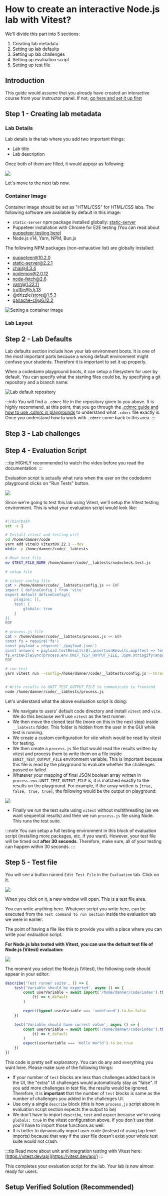 # How to create an interactive Node.js lab with Vitest?

We'll divide this part into 5 sections:

1. Creating lab metadata
2. Setting up lab defaults
3. Setting up lab challenges
4. Setting up evaluation script
5. Setting up test file

## Introduction

This guide would assume that you already have created an interactive course from your instructor panel. If not, [go here and set it up first](https://codedamn.com/instructor/interactive-courses)

## Step 1 - Creating lab metadata

<!--@include: ./../_components/LabMetadata.md-->

### Lab Details

Lab details is the tab where you add two important things:

-   Lab title
-   Lab description

Once both of them are filled, it would appear as following:

![](/images/html-css/lab-details.png)

Let's move to the next tab now.

### Container Image

Container image should be set as "HTML/CSS" for HTML/CSS labs. The following software are available by default in this image:

-   `static-server` npm package installed globally: [static-server](https://www.npmjs.com/package/static-server)
-   Puppeteer installation with Chrome for E2E testing (You can read about [puppeteer testing here](/docs/technologies/html-css))
-   Node.js v14, Yarn, NPM, Bun.js

The following NPM packages (non-exhaustive list) are globally installed:

-   puppeteer@10.2.0
-   static-server@2.2.1
-   chai@4.3.4
-   nodemon@2.0.12
-   node-fetch@2.6
-   yarn@1.22.11
-   truffle@5.5.13
-   @drizzle/store@1.5.3
-   ganache-cli@6.12.2

![Setting a container image](/images/html-css/lab-container-image.png)

### Lab Layout

<!--@include: ./../_components/LabLayout.md-->

## Step 2 - Lab Defaults

Lab defaults section include how your lab environment boots. It is one of the most important parts because a wrong default environment might confuse your students. Therefore it is important to set it up properly.

When a codedamn playground boots, it can setup a filesystem for user by default. You can specify what the starting files could be, by specifying a git repository and a branch name:

![Lab default repository](/images/html-css/lab-default-repo.png)

:::info
You will find a `.cdmrc` file in the repository given to you above. It is highly recommend, at this point, that you go through the [.cdmrc guide and how to use .cdmrc in playgrounds](/docs/concepts/cdmrc) to understand what `.cdmrc` file exactly is. Once you understand how to work with `.cdmrc` come back to this area.
:::

## Step 3 - Lab challenges

<!--@include: ./../_components/LabChallenges.md-->

## Step 4 - Evaluation Script

:::tip
HIGHLY recommended to watch the video before you read the documentation:
:::

<div
	style="position: absolute; top: 0; left: 0; width: 100%; height: 100%;"
>
<iframe
	src="https://www.youtube.com/embed/1Ze0Js6XFKk?list=PLYxzS__5yYQnoUg4MCS2sew_tOZsgrUeH"
	title="YouTube video player"
	frameborder="0"
	style="position: relative; width: 100%; height: 0; padding-top: 56.25%;"
	allow="accelerometer; autoplay; clipboard-write; encrypted-media; gyroscope; picture-in-picture"
	allowfullscreen
></iframe>
</div>

Evaluation script is actually what runs when the user on the codedamn playground clicks on "Run Tests" button.

![](/images/common/lab-run-tests.png)

Since we're going to test this lab using Vitest, we'll setup the Vitest testing environment. This is what your evaluation script would look like:

```sh

#!/bin/bash
set -e 1

# Install vitest and testing util
cd /home/damner/code
yarn add vite@3 vitest@0.22.1 --dev
mkdir -p /home/damner/code/__labtests

# Move test file
mv $TEST_FILE_NAME /home/damner/code/__labtests/nodecheck.test.js

# setup file

# vitest config file
cat > /home/damner/code/__labtests/config.js << EOF
import { defineConfig } from 'vite'
export default defineConfig({
	plugins: [],
    test: {
        globals: true
    }
})
EOF

# process.js file
cat > /home/damner/code/__labtests/process.js << EOF
const fs = require('fs')
const payload = require('./payload.json')
const answers = payload.testResults[0].assertionResults.map(test => test.status === 'passed')
fs.writeFileSync(process.env.UNIT_TEST_OUTPUT_FILE, JSON.stringify(answers))
EOF

# run test
yarn vitest run --config=/home/damner/code/__labtests/config.js --threads=false --reporter=json --outputFile=/home/damner/code/__labtests/payload.json || true


# Write results to UNIT_TEST_OUTPUT_FILE to communicate to frontend
node /home/damner/code/__labtests/process.js
```

Let's understand what the above evaluation script is doing:

-   We navigate to users' default code directory and install `vitest` and `vite`. We do this because we'll use `vitest` as the test runner.
-   We then move the cloned test file (more on this in the next step) inside `__labtests` folder. This folder is hidden from the user in the GUI while test is running.
-   We create a custom configuration for vite which would be read by vitest for testing.
-   We then create a `process.js` file that would read the results written by vitest and process them to write them on a file inside `$UNIT_TEST_OUTPUT_FILE` environment variable. This is important because this file is read by the playground to evaluate whether the challenges passed or failed.
-   Whatever your mapping of final JSON boolean array written in `process.env.UNIT_TEST_OUTPUT_FILE` is, it is matched exactly to the results on the playground. For example, if the array written is `[true, false, true, true]`, the following would be the output on playground:

![](/images/html-css/playground-tests-2.png)

-   Finally we run the test suite using `vitest` without multithreading (as we want sequential results) and then we run `process.js` file using Node. This runs the test suite.

:::note
You can setup a full testing environment in this block of evaluation script (installing more packages, etc. if you want). However, your test file will be timed out **after 30 seconds**. Therefore, make sure, all of your testing can happen within 30 seconds.
:::

## Step 5 - Test file

You will see a button named `Edit Test File` in the `Evaluation` tab. Click on it.

![](/images/common/lab-edit-test.png)

When you click on it, a new window will open. This is a test file area.

You can write anything here. Whatever script you write here, can be executed from the `Test command to run section` inside the evaluation tab we were in earlier.

The point of having a file like this to provide you with a place where you can write your evaluation script.

**For Node.js labs tested with Vitest, you can use the default test file of Node.js (Vitest) evaluation:**

![](/images/node/lab-test-file-dropdown.png)

The moment you select the Node.js (Vitest), the following code should appear in your editor:

```js
describe('Test runner suite', () => {
	test('Variable should be exported', async () => {
		const userVariable = await import('/home/damner/code/index').then(
			(t) => t.default
		)

		expect(typeof userVariable === 'undefined').to.be.false
	})

	test('Variable should have correct value', async () => {
		const userVariable = await import('/home/damner/code/index').then(
			(t) => t.default
		)
		expect(userVariable === 'Hello World').to.be.true
	})
})
```

This code is pretty self explanatory. You can do any and everything you want here. Please make sure of the following things:

-   If your number of `test` blocks are less than challenges added back in the UI, the "extra" UI challenges would automatically stay as "false". If you add more challenges in test file, the results would be ignored. Therefore, it is **important** that the number of `test` blocks is same as the number of challenges you added in the challenges UI.
-   Use only a single `describe` block (this is how `process.js` script above in evaluation script section expects the output to be)
-   We don't have to import `describe`, `test` and `expect` because we're using `globals: true` in the vitest configuration above. If you don't use that you'll have to import those functions as well.
-   It is better to dynamically import user code (instead of using top level imports) because that way if the user file doesn't exist your whole test suite would not crash.

:::tip
Read more about unit and integration testing with Vitest here: [https://vitest.dev/api](https://vitest.dev/api/)
:::

This completes your evaluation script for the lab. Your lab is now almost ready for users.

## Setup Verified Solution (Recommended)

<!--@include: ./../_components/LabVerifiedSolution.md-->

